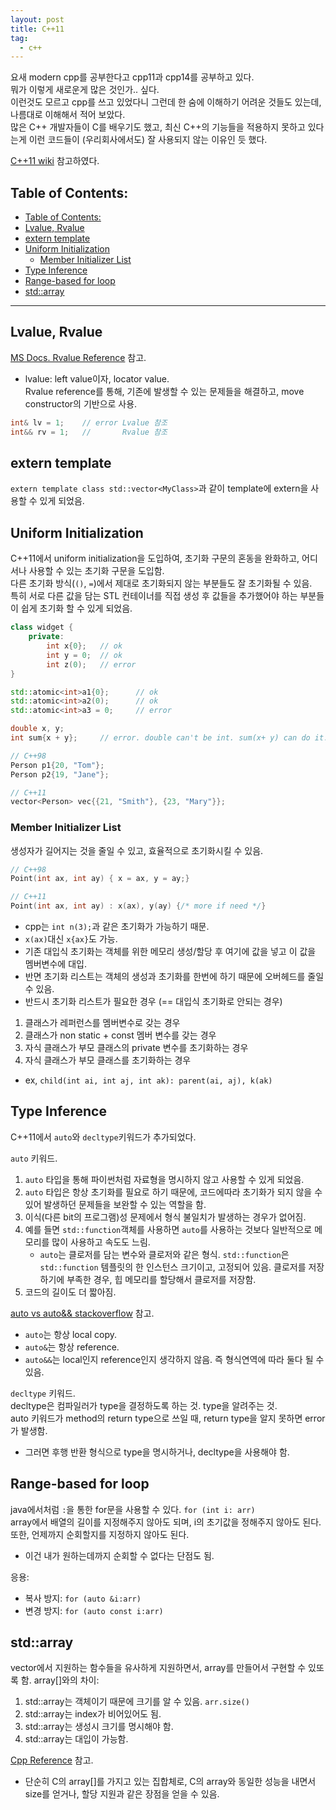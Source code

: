 ```yaml
---
layout: post
title: C++11
tag:
  - c++
---
```


요새 modern cpp를 공부한다고 cpp11과 cpp14를 공부하고 있다.  
뭐가 이렇게 새로운게 많은 것인가.. 싶다.  
이런것도 모르고 cpp를 쓰고 있었다니 그런데 한 숨에 이해하기 어려운 것들도 있는데, 나름대로 이해해서 적어 보았다.  
많은 C++ 개발자들이 C를 배우기도 했고, 최신 C++의 기능들을 적용하지 못하고 있다는게 이런 코드들이 (우리회사에서도) 잘 사용되지 않는 이유인 듯 했다.  

[C++11 wiki](https://en.wikipedia.org/wiki/C%2B%2B11) 참고하였다.  

## Table of Contents:
- [Table of Contents:](#table-of-contents)
- [Lvalue, Rvalue](#lvalue-rvalue)
- [extern template](#extern-template)
- [Uniform Initialization](#uniform-initialization)
  - [Member Initializer List](#member-initializer-list)
- [Type Inference](#type-inference)
- [Range-based for loop](#range-based-for-loop)
- [std::array](#stdarray)

-----

## Lvalue, Rvalue
[MS Docs. Rvalue Reference](https://docs.microsoft.com/ko-kr/cpp/cpp/rvalue-reference-declarator-amp-amp?view=vs-2019) 참고.  
- lvalue: left value이자, locator value.  
Rvalue reference를 통해, 기존에 발생할 수 있는 문제들을 해결하고, move constructor의 기반으로 사용.
```cpp
int& lv = 1;    // error Lvalue 참조
int&& rv = 1;   //       Rvalue 참조
```

## extern template
`extern template class std::vector<MyClass>`과 같이 template에 extern을 사용할 수 있게 되었음.

## Uniform Initialization
C++11에서 uniform initialization을 도입하여, 초기화 구문의 혼동을 완화하고, 어디서나 사용할 수 있는 초기화 구문을 도입함.  
다른 초기화 방식(`()`, `=`)에서 제대로 초기화되지 않는 부분들도 잘 초기화될 수 있음.  
특히 서로 다른 값을 담는 STL 컨테이너를 직접 생성 후 값들을 추가했어야 하는 부분들이 쉽게 초기화 할 수 있게 되었음.  
```cpp
class widget {
    private:
        int x{0};   // ok
        int y = 0;  // ok
        int z(0);   // error
}

std::atomic<int>a1{0};      // ok
std::atomic<int>a2(0);      // ok
std::atomic<int>a3 = 0;     // error

double x, y;
int sum{x + y};     // error. double can't be int. sum(x+ y) can do it.

// C++98
Person p1{20, "Tom"};
Person p2{19, "Jane"};

// C++11
vector<Person> vec{{21, "Smith"}, {23, "Mary"}};
```

### Member Initializer List
생성자가 길어지는 것을 줄일 수 있고, 효율적으로 초기화시킬 수 있음.  
```cpp
// C++98
Point(int ax, int ay) { x = ax, y = ay;}

// C++11
Point(int ax, int ay) : x(ax), y(ay) {/* more if need */}
```
* cpp는 `int n(3);`과 같은 초기화가 가능하기 때문.
* `x(ax)`대신 `x{ax}`도 가능.
* 기존 대입식 초기화는 객체를 위한 메모리 생성/할당 후 여기에 값을 넣고 이 값을 멤버변수에 대입.
* 반면 초기화 리스트는 객체의 생성과 초기화를 한번에 하기 때문에 오버헤드를 줄일 수 있음.
* 반드시 초기화 리스트가 필요한 경우 (== 대입식 초기화로 안되는 경우)
1. 클래스가 레퍼런스를 멤버변수로 갖는 경우
2. 클래스가 non static + const 멤버 변수를 갖는 경우
3. 자식 클래스가 부모 클래스의 private 변수를 초기화하는 경우
4. 자식 클래스가 부모 클래스를 초기화하는 경우
  - ex, `child(int ai, int aj, int ak): parent(ai, aj), k(ak)`

## Type Inference
C++11에서 `auto`와 `decltype`키워드가 추가되었다.  

`auto` 키워드.  
1. `auto` 타입을 통해 파이썬처럼 자료형을 명시하지 않고 사용할 수 있게 되었음.
2. `auto` 타입은 항상 초기화를 필요로 하기 때문에, 코드에따라 초기화가 되지 않을 수 있어 발생하던 문제들을 보완할 수 있는 역할을 함.
3. 이식(다른 bit의 프로그램)성 문제에서 형식 불일치가 발생하는 경우가 없어짐.
4. 예를 들면 `std::function`객체를 사용하면 `auto`를 사용하는 것보다 일반적으로 메모리를 많이 사용하고 속도도 느림.
   - `auto`는 클로저를 담는 변수와 클로저와 같은 형식. `std::function`은 `std::function` 템플릿의 한 인스턴스 크기이고, 고정되어 있음. 클로저를 저장하기에 부족한 경우, 힙 메모리를 할당해서 클로저를 저장함.
5. 코드의 길이도 더 짧아짐.

[auto vs auto&& stackoverflow](https://stackoverflow.com/questions/29859796/c-auto-vs-auto) 참고.
- `auto`는 항상 local copy.
- `auto&`는 항상 reference.
- `auto&&`는 local인지 reference인지 생각하지 않음. 즉 형식연역에 따라 둘다 될 수 있음.  

`decltype` 키워드.  
decltype은 컴파일러가 type을 결정하도록 하는 것. type을 알려주는 것.  
auto 키워드가 method의 return type으로 쓰일 때, return type을 알지 못하면 error가 발생함.
- 그러면 후행 반환 형식으로 type을 명시하거나, decltype을 사용해야 함.

## Range-based for loop
java에서처럼 `:`을 통한 for문을 사용할 수 있다. `for (int i: arr)`  
array에서 배열의 길이를 지정해주지 않아도 되며, i의 초기값을 정해주지 않아도 된다.  
또한, 언제까지 순회할지를 지정하지 않아도 된다.  
- 이건 내가 원하는데까지 순회할 수 없다는 단점도 됨.

응용:  
* 복사 방지: `for (auto &i:arr)`
* 변경 방지: `for (auto const i:arr)`

## std::array
vector에서 지원하는 함수들을 유사하게 지원하면서, array를 만들어서 구현할 수 있또록 함.
array[]와의 차이:  
1. std::array는 객체이기 때문에 크기를 알 수 있음. `arr.size()`
2. std::array는 index가 비어있어도 됨.
3. std::array는 생성시 크기를 명시해야 함.
4. std::array는 대입이 가능함.

[Cpp Reference](https://en.cppreference.com/w/cpp/container/array) 참고.
- 단순히 C의 array[]를 가지고 있는 집합체로, C의 array와 동일한 성능을 내면서 size를 얻거나, 할당 지원과 같은 장점을 얻을 수 있음.

